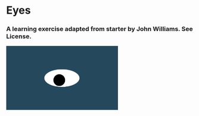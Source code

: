 # Eyes
### A learning exercise adapted from starter by John Williams. See License.
<img src= "oneeye.png" width='300'/>
